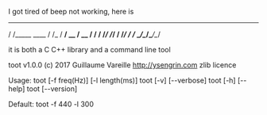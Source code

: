 I got tired of beep not working, here is
   __              __
  / /_____  ____  / /_
 / __/ __ \/ __ \/ __/
/ /_/ /_/ / /_/ / /_
\__/\____/\____/\__/

it is both a C C++ library and a command line tool

toot v1.0.0 (c) 2017 Guillaume Vareille http://ysengrin.com
zlib licence

Usage:  toot [-f freq(Hz)] [-l length(ms)]
        toot [-v] [--verbose]
        toot [-h] [--help]
        toot [--version]

Default:	toot -f 440 -l 300

